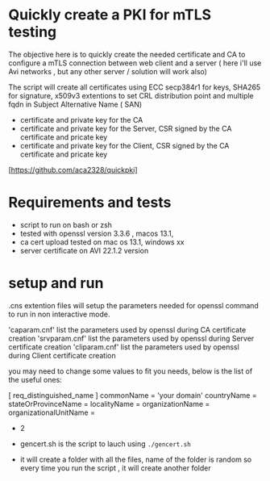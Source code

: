 # Quickly create a PKI for mTLS testing
The objective here is to quickly create the needed certificate and CA to configure a mTLS connection between web client and a server ( here i'll use Avi networks , but any other server / solution will work also)

The script will create all certificates using ECC secp384r1 for keys, SHA265 for signature, x509v3 extentions to set CRL distribution point and multiple fqdn in Subject Alternative Name ( SAN)

* certificate and private key for the CA
* certificate and private key for the Server, CSR signed by the CA certificate and pricate key
* certificate and private key for the Client, CSR signed by the CA certificate and pricate key


[https://github.com/aca2328/quickpki]

# Requirements and tests

* script to run on bash or zsh
* tested with openssl version 3.3.6 , macos 13.1, 
* ca cert upload tested on mac os 13.1, windows xx
* server certificate on AVI 22.1.2 version


# setup and run

.cns extention files will setup the parameters needed for openssl command to run in non interactive mode.

'caparam.cnf' list the parameters used by openssl during CA certificate creation
'srvparam.cnf' list the parameters used by openssl during Server certificate creation
'cliparam.cnf' list the parameters used by openssl during Client certificate creation



you may need to change some values to fit you needs, below is the  list of the useful ones:

[ req_distinguished_name ]
commonName = 'your domain'
countryName = 
stateOrProvinceName = 
localityName = 
organizationName =
organizationalUnitName =




* 2

* gencert.sh is the script to lauch using `./gencert.sh`
* it will create a folder with all the files, name of the folder is random so every time you run the script , it will create another folder
